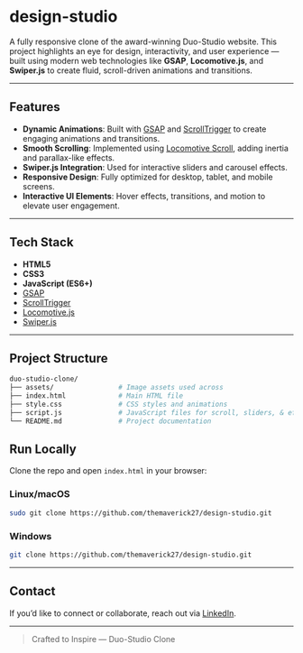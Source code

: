 # design-studio

A fully responsive clone of the award-winning Duo-Studio website. This project highlights an eye for design, interactivity, and user experience — built using modern web technologies like **GSAP**, **Locomotive.js**, and **Swiper.js** to create fluid, scroll-driven animations and transitions.

---     

## Features 

- **Dynamic Animations**: Built with [GSAP](https://greensock.com/gsap/) and [ScrollTrigger](https://greensock.com/scrolltrigger/) to create engaging animations and transitions.
- **Smooth Scrolling**: Implemented using [Locomotive Scroll](https://locomotivemtl.github.io/locomotive-scroll/), adding inertia and parallax-like effects.
- **Swiper.js Integration**: Used for interactive sliders and carousel effects.
- **Responsive Design**: Fully optimized for desktop, tablet, and mobile screens.
- **Interactive UI Elements**: Hover effects, transitions, and motion to elevate user engagement.

--- 

## Tech Stack

- **HTML5**  
- **CSS3**
- **JavaScript (ES6+)**
- [GSAP](https://greensock.com/gsap/)
- [ScrollTrigger](https://greensock.com/scrolltrigger/)
- [Locomotive.js](https://github.com/locomotivemtl/locomotive-scroll)
- [Swiper.js](https://swiperjs.com/)

---

## Project Structure

```bash
duo-studio-clone/
├── assets/                # Image assets used across 
├── index.html             # Main HTML file
├── style.css              # CSS styles and animations
├── script.js              # JavaScript files for scroll, sliders, & effects
└── README.md              # Project documentation
```

## Run Locally

Clone the repo and open `index.html` in your browser:

### Linux/macOS

```bash
sudo git clone https://github.com/themaverick27/design-studio.git
```

### Windows

```bash
git clone https://github.com/themaverick27/design-studio.git
```

---

## Contact

If you’d like to connect or collaborate, reach out via [LinkedIn](https://www.linkedin.com/in/aniweshkumar27/).

---

> Crafted to Inspire — Duo-Studio Clone